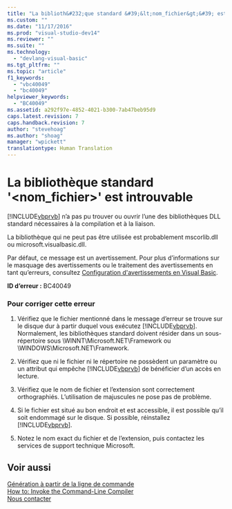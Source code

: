 ```yaml
---
title: "La biblioth&#232;que standard &#39;&lt;nom_fichier&gt;&#39; est introuvable | Microsoft Docs"
ms.custom: ""
ms.date: "11/17/2016"
ms.prod: "visual-studio-dev14"
ms.reviewer: ""
ms.suite: ""
ms.technology: 
  - "devlang-visual-basic"
ms.tgt_pltfrm: ""
ms.topic: "article"
f1_keywords: 
  - "vbc40049"
  - "bc40049"
helpviewer_keywords: 
  - "BC40049"
ms.assetid: a292f97e-4852-4021-b300-7ab47beb95d9
caps.latest.revision: 7
caps.handback.revision: 7
author: "stevehoag"
ms.author: "shoag"
manager: "wpickett"
translationtype: Human Translation
---
```

# La biblioth&#232;que standard &#39;&lt;nom_fichier&gt;&#39; est introuvable
[!INCLUDE[vbprvb](../../csharp/programming-guide/concepts/linq/includes/vbprvb_md.md)] n’a pas pu trouver ou ouvrir l’une des bibliothèques DLL standard nécessaires à la compilation et à la liaison.  
  
 La bibliothèque qui ne peut pas être utilisée est probablement mscorlib.dll ou microsoft.visualbasic.dll.  
  
 Par défaut, ce message est un avertissement. Pour plus d’informations sur le masquage des avertissements ou le traitement des avertissements en tant qu’erreurs, consultez [Configuration d'avertissements en Visual Basic](/visual-studio/ide/configuring-warnings-in-visual-basic).  
  
 **ID d’erreur :** BC40049  
  
### Pour corriger cette erreur  
  
1.  Vérifiez que le fichier mentionné dans le message d’erreur se trouve sur le disque dur à partir duquel vous exécutez [!INCLUDE[vbprvb](../../csharp/programming-guide/concepts/linq/includes/vbprvb_md.md)]. Normalement, les bibliothèques standard doivent résider dans un sous\-répertoire sous \\WINNT\\Microsoft.NET\\Framework ou \\WINDOWS\\Microsoft.NET\\Framework.  
  
2.  Vérifiez que ni le fichier ni le répertoire ne possèdent un paramètre ou un attribut qui empêche [!INCLUDE[vbprvb](../../csharp/programming-guide/concepts/linq/includes/vbprvb_md.md)] de bénéficier d’un accès en lecture.  
  
3.  Vérifiez que le nom de fichier et l’extension sont correctement orthographiés. L’utilisation de majuscules ne pose pas de problème.  
  
4.  Si le fichier est situé au bon endroit et est accessible, il est possible qu’il soit endommagé sur le disque. Si possible, réinstallez [!INCLUDE[vbprvb](../../csharp/programming-guide/concepts/linq/includes/vbprvb_md.md)].  
  
5.  Notez le nom exact du fichier et de l’extension, puis contactez les services de support technique Microsoft.  
  
## Voir aussi  
 [Génération à partir de la ligne de commande](../../visual-basic/reference/command-line-compiler/building-from-the-command-line.md)   
 [How to: Invoke the Command\-Line Compiler](../../visual-basic/reference/command-line-compiler/how-to-invoke-the-command-line-compiler.md)   
 [Nous contacter](/visual-studio/ide/talk-to-us)